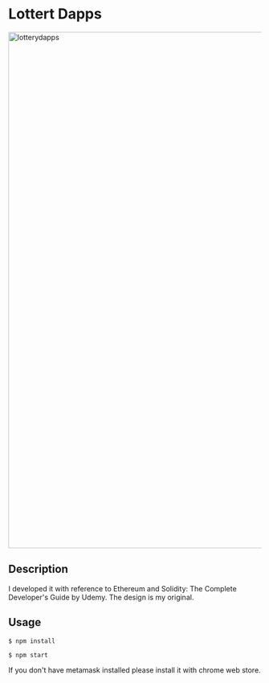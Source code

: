 Lottert Dapps
====

<img width="1028" alt="lotterydapps" src="https://user-images.githubusercontent.com/29084519/47326181-83daca00-d6a2-11e8-8300-3e06d8398b4b.png">

## Description
I developed it with reference to Ethereum and Solidity: The Complete Developer's Guide by Udemy.
The design is my original.

## Usage

`$ npm install`

`$ npm start`

If you don't have metamask installed please install it with chrome web store.
